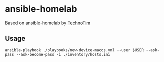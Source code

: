# ansible-homelab

Based on ansible-homelab by [TechnoTim](https://github.com/timothystewart6)

## Usage

```
ansible-playbook ./playbooks/new-device-macos.yml --user $USER --ask-pass --ask-become-pass -i ./inventory/hosts.ini
```